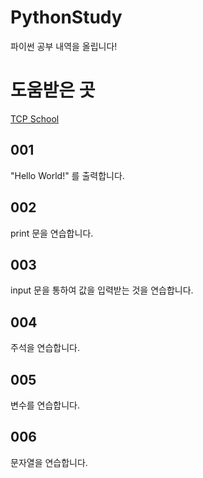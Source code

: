 # PythonStudy
파이썬 공부 내역을 올립니다!

# 도움받은 곳
<a href="http://tcpschool.com/python2018/intro">TCP School</a>

## 001
"Hello World!" 를 출력합니다.

## 002
print 문을 연습합니다.

## 003
input 문을 통하여 값을 입력받는 것을 연습합니다.

## 004
주석을 연습합니다.

## 005
변수를 연습합니다.

## 006
문자열을 연습합니다.